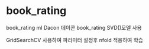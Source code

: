 # book_rating
book_rating ml Dacon
데이콘 book_rating 
SVD()모델 사용

GridSearchCV 사용하여 파라미터 설정후 nfold 적용하여 학습 
